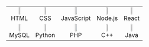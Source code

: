 <table>
  <tr>
    <td align="center"><img src="https://cdn.jsdelivr.net/gh/devicons/devicon/icons/html5/html5-original.svg" width="25%"/><br>HTML</td>
    <td align="center"><img src="https://cdn.jsdelivr.net/gh/devicons/devicon/icons/css3/css3-original.svg" width="25%"/><br>CSS</td>
    <td align="center"><img src="https://cdn.jsdelivr.net/gh/devicons/devicon/icons/javascript/javascript-original.svg" width="25%"/><br>JavaScript</td>
    <td align="center"><img src="https://cdn.jsdelivr.net/gh/devicons/devicon/icons/nodejs/nodejs-original.svg" width="25%"/><br>Node.js</td>
    <td align="center"><img src="https://cdn.jsdelivr.net/gh/devicons/devicon/icons/react/react-original.svg" width="25%"/><br>React</td>
  </tr>
  <tr>
    <td align="center"><img src="https://cdn.jsdelivr.net/gh/devicons/devicon/icons/mysql/mysql-original.svg" width="25%"/><br>MySQL</td>
    <td align="center"><img src="https://cdn.jsdelivr.net/gh/devicons/devicon/icons/python/python-original.svg" width="25%"/><br>Python</td>
    <td align="center"><img src="https://cdn.jsdelivr.net/gh/devicons/devicon/icons/php/php-original.svg" width="25%"/><br>PHP</td>
    <td align="center"><img src="https://cdn.jsdelivr.net/gh/devicons/devicon/icons/cplusplus/cplusplus-original.svg" width="25%"/><br>C++</td>
    <td align="center"><img src="https://cdn.jsdelivr.net/gh/devicons/devicon/icons/java/java-original.svg" width="25%"/><br>Java</td>
  </tr>
</table> 
